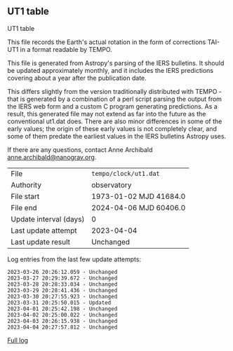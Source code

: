 
## UT1 table

UT1 table

This file records the Earth's actual rotation in the form of
corrections TAI-UT1 in a format readable by TEMPO.

This file is generated from Astropy's parsing of the IERS
bulletins. It should be updated approximately monthly, and it
includes the IERS predictions covering about a year after the
publication date.

This differs slightly from the version traditionally distributed
with TEMPO - that is generated by a combination of a perl script
parsing the output from the IERS web form and a custom C program
generating predictions. As a result, this generated file may not
extend as far into the future as the conventional ut1.dat does.
There are also minor differences in some of the early values; the
origin of these early values is not completely clear, and some of
them predate the earliest values in the IERS bulletins Astropy uses.

If there are any questions, contact Anne Archibald
<anne.archibald@nanograv.org>.

|     |     |
|:--- |:--- |
| File | `tempo/clock/ut1.dat` |
| Authority | observatory |
| File start | 1973-01-02 MJD 41684.0 |
| File end | 2024-04-06 MJD 60406.0 |
| Update interval (days) | 0 |
| Last update attempt | 2023-04-04 |
| Last update result | Unchanged |

Log entries from the last few update attempts:
```
2023-03-26 20:26:12.059 - Unchanged
2023-03-27 20:29:39.672 - Unchanged
2023-03-28 20:28:33.034 - Unchanged
2023-03-29 20:28:41.436 - Unchanged
2023-03-30 20:27:55.923 - Unchanged
2023-03-31 20:25:50.015 - Updated
2023-04-01 20:25:42.198 - Unchanged
2023-04-02 20:25:00.022 - Unchanged
2023-04-03 20:26:15.938 - Unchanged
2023-04-04 20:27:57.812 - Unchanged
```
[Full log](https://raw.githubusercontent.com/ipta/pulsar-clock-corrections/main/log/tempo/clock/ut1.dat.log)
